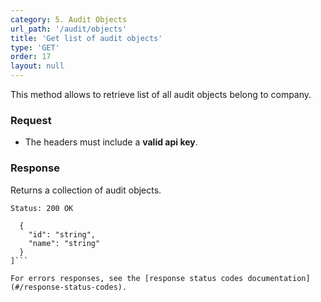 ```yaml
---
category: 5. Audit Objects
url_path: '/audit/objects'
title: 'Get list of audit objects'
type: 'GET'
order: 17
layout: null
---
```


This method allows to retrieve list of all audit objects belong to company.

### Request

* The headers must include a **valid api key**.

### Response

Returns a collection of audit objects.

```Status: 200 OK```
```[
  {
    "id": "string",
    "name": "string"
  }
]```

For errors responses, see the [response status codes documentation](#/response-status-codes).
